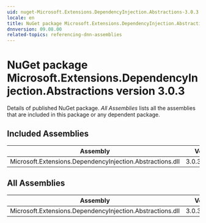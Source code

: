 ```yaml
---
uid: nuget-Microsoft.Extensions.DependencyInjection.Abstractions-3.0.3
locale: en
title: NuGet package Microsoft.Extensions.DependencyInjection.Abstractions version 3.0.3
dnnversion: 09.08.00
related-topics: referencing-dnn-assemblies
---
```


# NuGet package Microsoft.Extensions.DependencyInjection.Abstractions version 3.0.3
Details of published NuGet package.
*All Assemblies* lists all the assemblies that are included in this package or any dependent package.

## Included Assemblies

|Assembly|Version|
|---|---|
|Microsoft.Extensions.DependencyInjection.Abstractions.dll|3.0.320.7202|

## All Assemblies

|Assembly|Version|
|---|---|
|Microsoft.Extensions.DependencyInjection.Abstractions.dll|3.0.320.7202|


